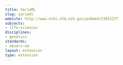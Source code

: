 ```yaml
---
title: VarioML
slug: varioml
website: http://www.ncbi.nlm.nih.gov/pubmed/23031277
subjects:
- life-sciences
disciplines:
- genetics
standards:
- observ-om
layout: extension
type: extension
---
```


